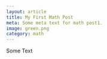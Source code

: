 ```yaml
---
layout: article
title: My First Math Post
meta: Some meta text for math post1.
image: green.png
category: math
---
```

Some Text